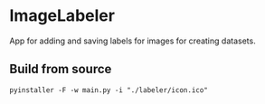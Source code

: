# ImageLabeler

App for adding and saving labels for images for creating datasets.

## Build from source

```
pyinstaller -F -w main.py -i "./labeler/icon.ico"
```
